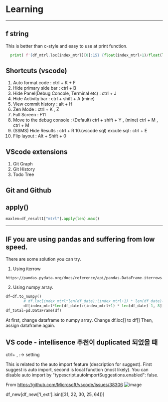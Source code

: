 # Learning

---------

## f string
This is better than c-style and easy to use at print function.
``` python
  print( f'{df_mtrl.loc[index_mtrl][0]:15} {float(index_mtrl+1)/float(len(df_mtrl))*100:.2f}% ')
```
## Shortcuts (vscode)
1. Auto format code : ctrl + K + F
2. Hide primary side bar : ctrl + B
3. Hide Panel(Debug Concole, Terminal etc) : ctrl + J
4. Hide Activity bar : ctrl + shift + A (mine)
5. View commit history : alt + H
6. Zen Mode : ctrl + K , Z
7. Full Screen : F11
8. Move to the debug console : (Default) ctrl + shift + Y  , (mine) ctrl + M , ctrl + M 
9. (SSMS) Hide Results : ctrl + R
10.(vscode sql) excute sql : ctrl + E
11. Flip layout : Alt + Shift + 0

## VScode extensions
1. Git Graph
2. Git History
3. Todo Tree

## Git and Github
## apply()
``` python
maxlen=df_result1["mtrl"].apply(len).max()
```

---------
## IF you are using pandas and suffering from low speed.
There are some solution you can try.

1. Using iterrow
```
https://pandas.pydata.org/docs/reference/api/pandas.DataFrame.iterrows.html
```
2. Using numpy array.
```python
df=df.to_numpy()
		# df.loc[index_mtrl*len(df_date):(index_mtrl+1) * len(df_date)-1, "BOseq"] = -1
		df[index_mtrl*len(df_date):(index_mtrl+1) * len(df_date)-1, 8] = -1
df_total=pd.DataFrame(df)
```
At first, change dataframe to numpy array. 
Change df.loc[] to df[]
Then, assign dataframe again.

## VS code - intellisence 추천이 duplicated 되었을 때 
ctrl+ ,  :-> setting 

This is related to the auto import feature (description for suggest). First suggest is auto import, second is local function (most likely). You can disable auto import by "typescript.autoImportSuggestions.enabled": false.

From <https://github.com/Microsoft/vscode/issues/38306> 
![image](https://user-images.githubusercontent.com/51689918/202035120-a60b2cad-4a0a-43ae-a1ec-9a084aa7e491.png)


df_new[df_new['l_ext'].isin([31, 22, 30, 25, 64])]

